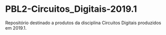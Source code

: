 # PBL2-Circuitos_Digitais-2019.1
Repositório destinado a produtos da disciplina Circuitos Digitais produzidos em 2019.1.
